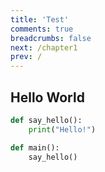 ```yaml
---
title: 'Test'
comments: true
breadcrumbs: false
next: /chapter1
prev: /
---
```


## Hello World

```python {linenos=table,linenostart=1,filename="hello.py"}
def say_hello():
    print("Hello!")

def main():
    say_hello()
```
